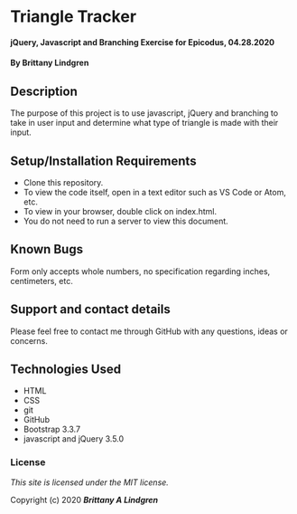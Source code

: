 # Triangle Tracker

#### jQuery, Javascript and Branching Exercise for Epicodus, 04.28.2020

#### By Brittany Lindgren

## Description

The purpose of this project is to use javascript, jQuery and branching to take in user input and determine what type of triangle is made with their input.

## Setup/Installation Requirements

* Clone this repository.
* To view the code itself, open in a text editor such as VS Code or Atom, etc.
* To view in your browser, double click on index.html.
* You do not need to run a server to view this document.

## Known Bugs

Form only accepts whole numbers, no specification regarding inches, centimeters, etc. 

## Support and contact details

Please feel free to contact me through GitHub with any questions, ideas or concerns.

## Technologies Used

* HTML
* CSS
* git
* GitHub
* Bootstrap 3.3.7
* javascript and jQuery 3.5.0

### License

*This site is licensed under the MIT license.*

Copyright (c) 2020 **_Brittany A Lindgren_**